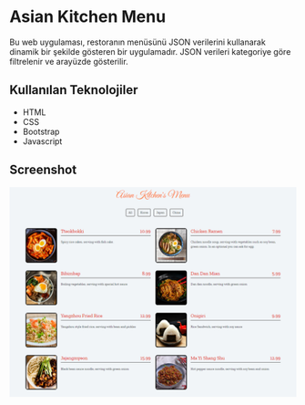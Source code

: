 # Asian Kitchen Menu 
Bu web uygulaması, restoranın menüsünü JSON verilerini kullanarak dinamik bir şekilde gösteren bir uygulamadır. JSON verileri kategoriye göre filtrelenir ve arayüzde gösterilir.

## Kullanılan Teknolojiler
* HTML
* CSS
* Bootstrap
* Javascript


## Screenshot
![App Screenshot](https://github.com/haticesaike/asian-kitchen/blob/master/img/menu.png?raw=true)
